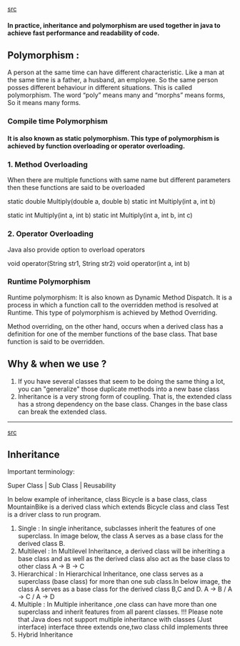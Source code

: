 
[src](https://www.geeksforgeeks.org/polymorphism-in-java/)


#### In practice, inheritance and polymorphism are used together in java to achieve fast performance and readability of code.


## Polymorphism :
 A person at the same time can have different characteristic. Like a man at the same time is a father, a husband, an employee. So the same person posses different behaviour in different situations. This is called polymorphism. The word “poly” means many and “morphs” means forms, So it means many forms.

### Compile time Polymorphism 

#### It is also known as static polymorphism. This type of polymorphism is achieved by function overloading or operator overloading.

### 1. Method Overloading

When there are multiple functions with same name but different parameters then these functions are said to be overloaded

static double Multiply(double a, double b) 
static int Multiply(int a, int b) 

static int Multiply(int a, int b) 
static int Multiply(int a, int b, int c) 

### 2. Operator Overloading 

Java also provide option to overload operators

void operator(String str1, String str2)
void operator(int a, int b) 

### Runtime Polymorphism

Runtime polymorphism: It is also known as Dynamic Method Dispatch. It is a process in which a function call to the overridden method is resolved at Runtime. This type of polymorphism is achieved by Method Overriding.

Method overriding, on the other hand, occurs when a derived class has a definition for one of the member functions of the base class. That base function is said to be overridden.


## Why & when we use ? 

1.  If you have several classes that seem to be doing the same thing a lot, you can "generalize" those duplicate methods into a new base class
2.  Inheritance is a very strong form of coupling. That is, the extended class has a strong dependency on the base class. Changes in the base class can break the extended class.


-------------------

[src](https://www.geeksforgeeks.org/inheritance-in-java/)

## Inheritance 

Important terminology:

Super Class | Sub Class | Reusability

In below example of inheritance, class Bicycle is a base class, class MountainBike is a derived class which extends Bicycle class and class Test is a driver class to run program.

1. Single : In single inheritance, subclasses inherit the features of one superclass. In image below, the class A serves as a base class for the derived class B.
2. Multilevel :  In Multilevel Inheritance, a derived class will be inheriting a base class and as well as the derived class also act as the base class to other class A -> B -> C 
3. Hierarchical : In Hierarchical Inheritance, one class serves as a superclass (base class) for more than one sub class.In below image, the class A serves as a base class for the derived class B,C and D. A -> B / A -> C / A -> D
4. Multiple :  In Multiple inheritance ,one class can have more than one superclass and inherit features from all parent classes. 
!!! Please note that Java does not support multiple inheritance with classes (Just interface) 
interface three extends one,two
class child implements three 
5. Hybrid Inheritance
